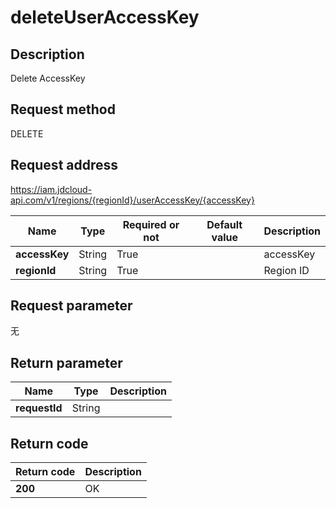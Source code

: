 # deleteUserAccessKey


## Description
Delete AccessKey

## Request method
DELETE

## Request address
https://iam.jdcloud-api.com/v1/regions/{regionId}/userAccessKey/{accessKey}

|Name|Type|Required or not|Default value|Description|
|---|---|---|---|---|
|**accessKey**|String|True||accessKey|
|**regionId**|String|True||Region ID|

## Request parameter
无


## Return parameter
|Name|Type|Description|
|---|---|---|
|**requestId**|String||



## Return code
|Return code|Description|
|---|---|
|**200**|OK|
